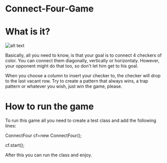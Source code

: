 # Connect-Four-Game

# What is it?

![alt text](https://www.gophersport.com/cmsstatic/img/245/G-11048-PopularBoardGames-ce-2-clean.jpg?medium)

Basically, all you need to know, is that your goal is to connect 4 checkers of color. You can connect them diagonally, vertically or horizontaly.
However, your opponent might do that too, so don't let him get to his goal.

When you choose a column to insert your checker to, the checker will drop to the last vacant row. Try to create a pattern that always wins, a trap pattern or whatever you wish, just win the game, please.
# How to run the game

To run this game all you need to create a test class and add the following lines:

ConnectFour cf=new ConnectFour();

cf.start();

After this you can run the class and enjoy.
